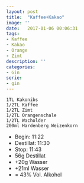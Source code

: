```yaml
---
layout: post
title:  "Kaffee+Kakao"
image: ''
date:   2017-01-06 00:06:31
tags:
- Kaffee
- Kakao
- Orange 
- Zimt
description: ''
categories:
- Gin
serie: 
- gin
---
```



```
1TL Kakonibs
1/2TL Kaffee
1/2TL Zimt
1/2TL Orangenschale
1/2TL Wacholder
200ml Hardenberg Weizenkorn
```
* Begin: 11:22
* Destillat: 11:30
* Stop: 11:43
* 56g Destillat
* +20g Wasser
* +21ml Wasser
* = 43% Vol. Alkohol
